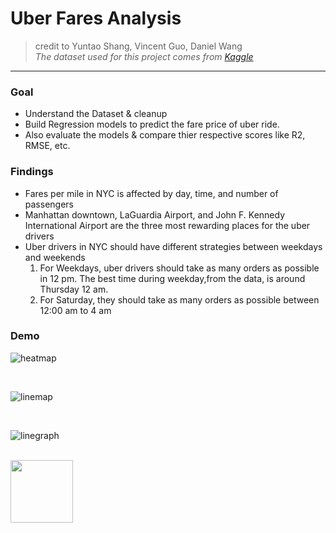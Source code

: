 # Uber Fares Analysis
> credit to Yuntao Shang, Vincent Guo, Daniel Wang   
*The dataset used for this project comes from [Kaggle](https://www.kaggle.com/datasets/yasserh/uber-fares-dataset?datasetId=1834623&searchQuery=location)*   

---

### Goal   
- Understand the Dataset & cleanup   
- Build Regression models to predict the fare price of uber ride.   
- Also evaluate the models & compare thier respective scores like R2, RMSE, etc.


### Findings   
- Fares per mile in NYC is affected by day, time, and number of passengers   
- Manhattan downtown, LaGuardia Airport, and John F. Kennedy International Airport are the three most rewarding places for the uber drivers   
- Uber drivers in NYC should have different strategies between weekdays and weekends   
  1. For Weekdays, uber drivers should take as many orders as possible in 12 pm. The best time during weekday,from the data, is around Thursday 12 am.   
  2. For Saturday, they should take as many orders as possible between 12:00 am to 4 am   


### Demo
![heatmap](https://github.com/danwyk/Datathon_uber_fares/blob/main/heatmap.png)  

<br>

![linemap](https://github.com/danwyk/Datathon_uber_fares/blob/main/linemap.png)

<br>

![linegraph](https://github.com/danwyk/Datathon_uber_fares/blob/main/linegraph.png)

<br>

<img src="https://github.com/danwyk/Datathon_uber_fares/blob/main/datathon_MUgSS1.png" width="100">

